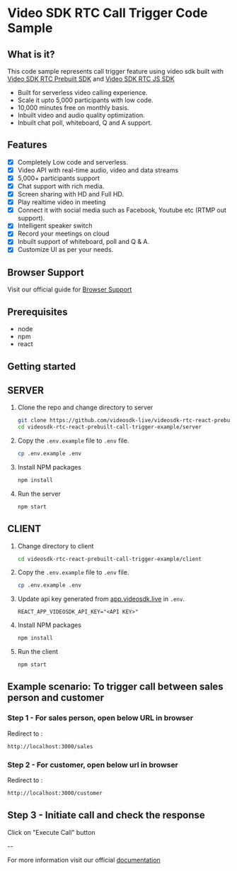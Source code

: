 # Video SDK RTC Call Trigger Code Sample

## What is it?

This code sample represents call trigger feature using video sdk built with [Video SDK RTC Prebuilt SDK](https://docs.videosdk.live/docs/guide/prebuilt-video-and-audio-calling/getting-started) and [Video SDK RTC JS SDK](https://docs.videosdk.live/docs/realtime-communication/sdk-reference/javascript-sdk/setup)

- Built for serverless video calling experience.
- Scale it upto 5,000 participants with low code.
- 10,000 minutes free on monthly basis.
- Inbuilt video and audio quality optimization.
- Inbuilt chat poll, whiteboard, Q and A support.


## Features

- [x] Completely Low code and serverless.
- [x] Video API with real-time audio, video and data streams
- [x] 5,000+ participants support
- [x] Chat support with rich media.
- [x] Screen sharing with HD and Full HD.
- [x] Play realtime video in meeting
- [x] Connect it with social media such as Facebook, Youtube etc (RTMP out support).
- [x] Intelligent speaker switch
- [x] Record your meetings on cloud
- [x] Inbuilt support of whiteboard, poll and Q & A.
- [x] Customize UI as per your needs.

## Browser Support

Visit our official guide for [Browser Support](https://docs.videosdk.live/docs/realtime-communication/see-also/device-browser-support)

## Prerequisites

- node
- npm
- react

## Getting started
## SERVER


1. Clone the repo and change directory to server

   ```sh
   git clone https://github.com/videosdk-live/videosdk-rtc-react-prebuilt-call-trigger-example.git
   cd videosdk-rtc-react-prebuilt-call-trigger-example/server
   ```

2. Copy the `.env.example` file to `.env` file.

   ```sh
   cp .env.example .env
   ```
3. Install NPM packages

   ```sh
   npm install
   ```

4. Run the server

   ```sh
   npm start
    ```

## CLIENT


1. Change directory to client

   ```sh
   cd videosdk-rtc-react-prebuilt-call-trigger-example/client
   ```

2. Copy the `.env.example` file to `.env` file.

   ```sh
   cp .env.example .env
   ```
  
3. Update api key generated from [app.videosdk.live](https://app.videosdk.live/settings/api-keys) in `.env`.

   ```
   REACT_APP_VIDEOSDK_API_KEY="<API KEY>"
   ```

4. Install NPM packages

   ```sh
   npm install
   ```

5. Run the client

   ```sh
   npm start
    ```


## Example scenario: To trigger call between sales person and customer

### Step 1 - For sales person, open below URL in browser 

Redirect to :

```sh
http://localhost:3000/sales
```

### Step 2 - For customer, open below url in browser 

Redirect to :

```sh
http://localhost:3000/customer
```

## Step 3 - Initiate call and check the response 
Click on "Execute Call" button

--

For more information visit our official [documentation](https://docs.videosdk.live/docs/guide/prebuilt-video-and-audio-calling/getting-started)
